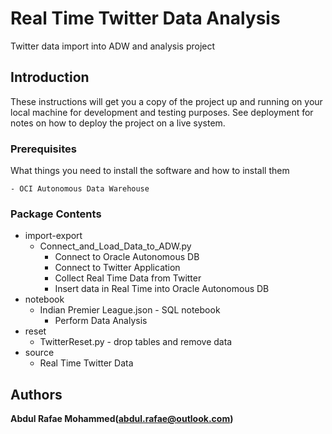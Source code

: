 # Real Time Twitter Data Analysis


Twitter data import into ADW and analysis project

## Introduction

These instructions will get you a copy of the project up and running on your local machine for development and testing purposes. See deployment for notes on how to deploy the project on a live system.

### Prerequisites

What things you need to install the software and how to install them

```
- OCI Autonomous Data Warehouse
```

### Package Contents

* import-export
  * Connect_and_Load_Data_to_ADW.py 
    * Connect to Oracle Autonomous DB
    * Connect to Twitter Application
    * Collect Real Time Data from Twitter
    * Insert data in Real Time into Oracle Autonomous DB
* notebook
  * Indian Premier League.json - SQL notebook
    * Perform Data Analysis
* reset
  * TwitterReset.py - drop tables and remove data
* source
  * Real Time Twitter Data


## Authors

**Abdul Rafae Mohammed(abdul.rafae@outlook.com)**
